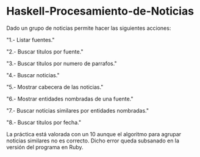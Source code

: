 # Haskell-Procesamiento-de-Noticias

Dado un grupo de noticias permite hacer las siguientes acciones:

"1.- Listar fuentes."

"2.- Buscar titulos por fuente."

"3.- Buscar titulos por numero de parrafos."

"4.- Buscar noticias."

"5.- Mostrar cabecera de las noticias."

"6.- Mostrar entidades nombradas de una fuente."

"7.- Buscar noticias similares por entidades nombradas."

"8.- Buscar titulos por fecha."

La práctica está valorada con un 10 aunque el algoritmo para agrupar noticias similares no es correcto. Dicho error queda subsanado en la versión del programa en Ruby.

